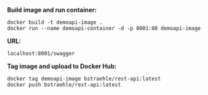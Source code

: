 **Build image and run container:**  

```
docker build -t demoapi-image .  
docker run --name demoapi-container -d -p 8001:80 demoapi-image  
```

**URL:**  

```
localhost:8001/swagger  
```

**Tag image and upload to Docker Hub:**  

```
docker tag demoapi-image bstraehle/rest-api:latest  
docker push bstraehle/rest-api:latest  
```
